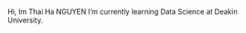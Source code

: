 Hi, Im Thai Ha NGUYEN
I’m currently learning Data Science at Deakin University.

<!---
HaNGUYEN-96/HaNGUYEN-96 is a ✨ special ✨ repository because its `README.md` (this file) appears on your GitHub profile.
You can click the Preview link to take a look at your changes.
--->
